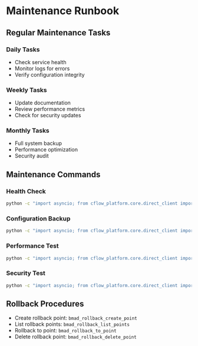 # Maintenance Runbook

## Regular Maintenance Tasks

### Daily Tasks
- Check service health
- Monitor logs for errors
- Verify configuration integrity

### Weekly Tasks
- Update documentation
- Review performance metrics
- Check for security updates

### Monthly Tasks
- Full system backup
- Performance optimization
- Security audit

## Maintenance Commands

### Health Check
```bash
python -c "import asyncio; from cflow_platform.core.direct_client import execute_mcp_tool; print(asyncio.run(execute_mcp_tool('bmad_webmcp_validate_installation')))"
```

### Configuration Backup
```bash
python -c "import asyncio; from cflow_platform.core.direct_client import execute_mcp_tool; print(asyncio.run(execute_mcp_tool('bmad_webmcp_backup_config')))"
```

### Performance Test
```bash
python -c "import asyncio; from cflow_platform.core.direct_client import execute_mcp_tool; print(asyncio.run(execute_mcp_tool('bmad_installation_flow_test')))"
```

### Security Test
```bash
python -c "import asyncio; from cflow_platform.core.direct_client import execute_mcp_tool; print(asyncio.run(execute_mcp_tool('bmad_security_test_suite')))"
```

## Rollback Procedures
- Create rollback point: `bmad_rollback_create_point`
- List rollback points: `bmad_rollback_list_points`
- Rollback to point: `bmad_rollback_to_point`
- Delete rollback point: `bmad_rollback_delete_point`
